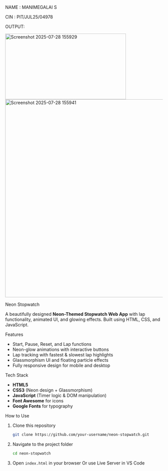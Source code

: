 NAME : MANIMEGALAI S

CIN : PIT/JUL25/04978

OUTPUT: 


<img width="386" height="210" alt="Screenshot 2025-07-28 155929" src="https://github.com/user-attachments/assets/7efd2e22-ca98-4dc3-90bb-e4568396d363" />



<img width="1366" height="633" alt="Screenshot 2025-07-28 155941" src="https://github.com/user-attachments/assets/e479a0a2-ec76-432d-900b-865ee30948d7" />




Neon Stopwatch

A beautifully designed **Neon-Themed Stopwatch Web App** with lap functionality, animated UI, and glowing effects. Built using HTML, CSS, and JavaScript.

 Features

* Start, Pause, Reset, and Lap functions
* Neon-glow animations with interactive buttons
* Lap tracking with fastest & slowest lap highlights
* Glassmorphism UI and floating particle effects
* Fully responsive design for mobile and desktop

 Tech Stack

* **HTML5**
* **CSS3** (Neon design + Glassmorphism)
* **JavaScript** (Timer logic & DOM manipulation)
* **Font Awesome** for icons
* **Google Fonts** for typography

 How to Use

1. Clone this repository

   ```bash
   git clone https://github.com/your-username/neon-stopwatch.git
   ```

2. Navigate to the project folder

   ```bash
   cd neon-stopwatch
   ```

3. Open `index.html` in your browser
   Or use Live Server in VS Code



